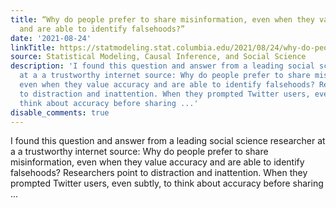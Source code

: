 ```yaml
---
title: “Why do people prefer to share misinformation, even when they value accuracy
  and are able to identify falsehoods?”
date: '2021-08-24'
linkTitle: https://statmodeling.stat.columbia.edu/2021/08/24/why-do-people-prefer-to-share-misinformation-even-when-they-value-accuracy-and-are-able-to-identify-falsehoods/
source: Statistical Modeling, Causal Inference, and Social Science
description: 'I found this question and answer from a leading social science researcher
  at a a trustworthy internet source: Why do people prefer to share misinformation,
  even when they value accuracy and are able to identify falsehoods? Researchers point
  to distraction and inattention. When they prompted Twitter users, even subtly, to
  think about accuracy before sharing ...'
disable_comments: true
---
```

I found this question and answer from a leading social science researcher at a a trustworthy internet source: Why do people prefer to share misinformation, even when they value accuracy and are able to identify falsehoods? Researchers point to distraction and inattention. When they prompted Twitter users, even subtly, to think about accuracy before sharing ...